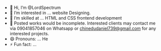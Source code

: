 - 👋 Hi, I’m @LordSpectrum
- 👀 I’m interested in ... website Designing.
- 🌱 I’m skilled at ... HTML and CSS frontend development
- 💞️ Posted works would be incomplete. Interested clients may contact me via 09041857046 on Whatsapp or chinedudaniel739@gmail.com for any interested projects.
- 😄 Pronouns: ... He
- ⚡ Fun fact: ...
